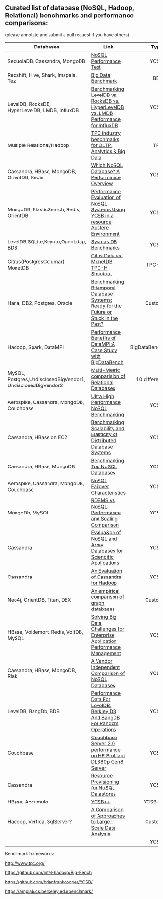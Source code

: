 ## Curated list of database (NoSQL, Hadoop, Relational) benchmarks and performance comparisons:
(please annotate and submit a pull request if you have others)

| Databases | Link | Type | Independent | Date |
| -------------     | ------ | ---------:| -----------:| ---- |
|SequoiaDB, Cassandra, MongoDB|[NoSQL Performance Test](http://www.msrg.org/publications/pdf_files/2014/NoSQLBenchmark-NoSQL_Performance_Test_-_In-Me.pdf)|YCSB|Y|2014|
|Redshift, Hive, Shark, Imapala, Tez|[Big Data Benchmark](https://amplab.cs.berkeley.edu/benchmark/)|BDB|Y|2014|
|LevelDB, RocksDB, HyperLevelDB, LMDB, InfluxDB|[Benchmarking LevelDB vs. RocksDB vs. HyperLevelDB vs. LMDB Performance for InfluxDB](http://influxdb.com/blog/2014/06/20/leveldb_vs_rocksdb_vs_hyperleveldb_vs_lmdb_performance.html)|YCSB|N|2014|
|Multiple Relational/Hadoop|[TPC industry benchmarks for OLTP, Analytics & Big Data](http://www.tpc.org/)|TPC|Y|Ongoing|
|Cassandra, HBase, MongoDB, OrientDB, Redis|[Which NoSQL Database? A Performance Overview](http://www.ronpub.com/publications/OJDB-v1i2n02_Abramova.pdf)|YCSB|Y|2014|
|MongoDB, ElasticSearch, Redis, OrientDB|[Performance Evaluation of NoSQL Systems Using YCSB in a resource Austere Environment](http://research.ijais.org/volume7/number8/ijais14-451229.pdf)|YCSB|Y|2014|
|LevelDB,SQLite,Keyoto,OpenLdap, BDB|[Sysmas DB Benchmarks](http://symas.com/mdb/microbench/)|YCSB |N|2014|
|Citrus(PostgresColumar), MonetDB|[Citus Data vs. MonetDB TPC-H Shootout](https://www.monetdb.org/content/citusdb-postgresql-column-store-vs-monetdb-tpc-h-shootout)|TPC-H |N|2014|
|Hana, DB2, Postgres, Oracle|[Benchmarking Bitemporal Database Systems: Ready for the Future or Stuck in the Past?](https://websci.informatik.uni-freiburg.de/publications/EDBT2014-Benchmarking-Bitemporal-Database-Systems.pdf)|Custom|Y|2014|
|Hadoop, Spark, DataMPI|[Performance Benefits of DataMPI:A Case Study with BigDataBench](http://arxiv.org/pdf/1403.3480.pdf)|BigDataBench|N|2014|
|MySQL, Postgres,UndisclosedBigVendor1, UndisclosedBigVendor2|[Multi-Metric comparision of Relational Databases](http://oltpbenchmark.com/wiki/index.php?title=Experiments)|10 different |Y|2014|
| Aerospike, Cassandra, MongoDB, Couchbase |[Ultra High Performance NoSQL Benchmarking](http://www.aerospike.com/wp-content/uploads/2013/01/Ultra-High-Performance-NoSQL-Benchmarking.pdf)|YCSB|N|2013|
|Cassandra, HBase on EC2|[Benchmarking Scalability and Elasticity of Distributed Database Systems](http://www.vldb.org/pvldb/vol7/p1219-klems.pdf)|YCSB|Y|2013|
| Cassandra, HBase, MongoDB|[Benchmarking Top NoSQL Databases](https://www.datastax.com/wp-content/uploads/2013/02/WP-Benchmarking-Top-NoSQL-Databases.pdf)|YCSB|N|2013|
|Aerospike, Cassandra, MongoDB, Couchbase | [NoSQL Failover Characteristics](http://www.benstopford.com/wp-content/uploads/2014/03/NoSQL-Failover.pdf)      |   YCSB |N | 2013|
|MongoDb, MySQL|[RDBMS vs NoSQL: Performance and Scaling Comparison](http://www.epcc.ed.ac.uk/sites/default/files/Dissertations/2012-2013/RDBMS%20vs%20NoSQL%20-%20Performance%20and%20Scaling%20Comparison.pdf)|YCSB |Y|2013
|Cassandra|[Evalua&on	of NoSQL and	Array Databases	for	Sciencific Applications](http://datasys.cs.iit.edu/events/DataCloud2013/Lavanya_NoSQL.pdf)|YCSB |Y|2013|
|Cassandra|[An Evaluation of Cassandra for Hadoop](http://www.cs.binghamton.edu/~mgovinda/papers/dede-ieee-cloud-13.pdf)|YCSB |Y|2013|
|Neo4j, OrientDB, Titan, DEX|[An empirical comparison of graph databases](http://euranova.eu/upl_docs/publications/an-empirical-comparison-of-graph-databases.pdf)|Custom|Y|2013|
| HBase, Voldemort, Redis, VoltDB, MySQL | [Solving Big Data Challenges for Enterprise Application Performance Management](http://vldb.org/pvldb/vol5/p1724_tilmannrabl_vldb2012.pdf)      |    YCSB |Y | 2012|
|Cassandra, HBase, MongoDB, Riak| [A Vendor Independent Comparison of NoSQL Databases](https://s3-eu-west-1.amazonaws.com/benstopford/nosql-comp.pdf)|YCSB|Y|2012|
|LevelDB, BangDb, BDB|[Performance Data For LevelDB, Berkley DB And BangDB For Random Operations](http://highscalability.com/blog/2012/11/29/performance-data-for-leveldb-berkley-db-and-bangdb-for-rando.html)|YCSB |N|2012|
|Couchbase|[Couchbase Server 2.0 performance on HP ProLiant DL380p Gen8 Server](http://h20195.www2.hp.com/V2/GetPDF.aspx%2F4AA4-6203ENW.pdf)|YCSB |N|2012|
|Cassandra|[Resource Provisioning for NoSQL Datastores](http://www.globule.org/publi/RPND_master2011.pdf)|YCSB|Y|2011|
|HBase, Accumulo|[YCSB++](http://www.pdl.cmu.edu/PDL-FTP/Storage/socc2011.pdf)|YCSB++ |Y|2011|
|Hadoop, Vertica, SqlServer?|[A Comparison of Approaches to Large-Scale Data Analysis](http://database.cs.brown.edu/sigmod09/benchmarks-sigmod09.pdf)|Custom|Y|2009|
||[]()|YCSB|Y|2013|



Benchmark frameworks:

http://www.tpc.org/

https://github.com/intel-hadoop/Big-Bench

https://github.com/brianfrankcooper/YCSB/

https://amplab.cs.berkeley.edu/benchmark/

